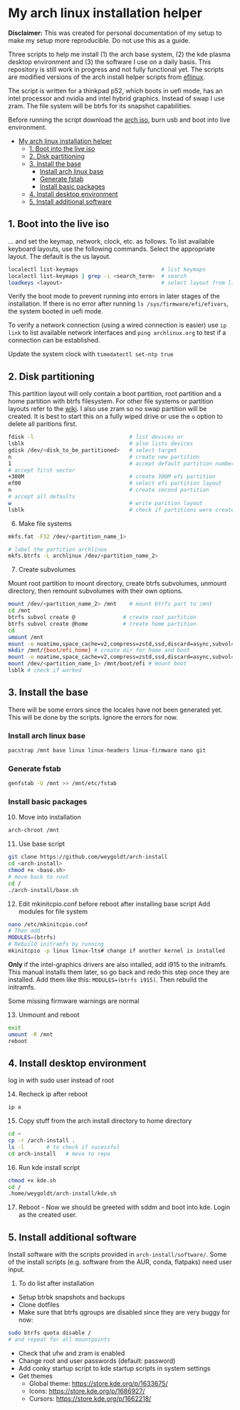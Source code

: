 # My arch linux installation helper
**Disclaimer:** This was created for personal documentation of my setup to make 
my setup more reproducible. Do not use this as a guide.

Three scripts to help me install (1) the arch base system, (2) the kde plasma 
desktop environment and (3) the software I use on a daily basis. 
This repository is still work in progress and not fully functional yet. 
The scripts are modified versions of the arch install 
helper scripts from [eflinux](https://gitlab.com/eflinux).

The script is written for a thinkpad p52, which boots in uefi mode, has an intel 
processor and nvidia and intel hybrid graphics. Instead of swap I use zram. The 
file system will be btrfs for its snapshot capabilities.

Before running the script download the [arch iso](https://archlinux.org/download/), 
burn usb and boot into live environment.

- [My arch linux installation helper](#my-arch-linux-installation-helper)
  - [1. Boot into the live iso](#1-boot-into-the-live-iso)
  - [2. Disk partitioning](#2-disk-partitioning)
  - [3. Install the base](#3-install-the-base)
    - [Install arch linux base](#install-arch-linux-base)
    - [Generate fstab](#generate-fstab)
    - [Install basic packages](#install-basic-packages)
  - [4. Install desktop environment](#4-install-desktop-environment)
  - [5. Install additional software](#5-install-additional-software)

## 1. Boot into the live iso
... and set the keymap, network, clock, etc. as follows.
To list available keyboard layouts, use the following commands. Select the 
appropriate layout. The default is the us layout.
```sh
localectl list-keymaps                          # list keymaps
localectl list-keymaps | grep -i <search_term>  # search 
loadkeys <layout>                               # select layout from list
```
Verify the boot mode to prevent running into errors in later stages of the 
installation. If there is no error after running `ls /sys/firmware/efi/efivars`, 
the system booted in uefi mode.

To verify a network connection (using a wired connection is easier) use 
`ip link` to list available network interfaces and `ping archlinux.org` 
to test if a connection can be established.

Update the system clock with `timedatectl set-ntp true`

## 2. Disk partitioning
This partition layout will only contain a boot partition, root partition and a 
home partition with btrfs filesystem. For other file systems or partition 
layouts refer to the [wiki](https://wiki.archlinux.org/title/Installation_guide). 
I also use zram so no swap partition will be created. It is best to start this 
on a fully wiped drive or use the `o` option to delete all paritions first.

```sh
fdisk -l                              # list devices or
lsblk                                 # also lists devices
gdisk /dev/<disk_to_be_partitioned>   # select target
n                                     # create new partition
1                                     # accept default partition number
# accept first sector
+300M                                 # create 300M efi partition
ef00                                  # select efi partition layout 
n                                     # create second partition
# accept all defaults
w                                     # write parition layout
lsblk                                 # check if partitions were created
```

6. Make file systems
```sh
mkfs.fat -F32 /dev/<partition_name_1>

# label the partition archlinux
mkfs.btrfs -L archlinux /dev/<partition_name_2>
```

7. Create subvolumes

Mount root partition to mount directory, create btrfs subvolumes, unmount 
directory, then remount subvolumes with their own options.
```sh
mount /dev/<partition_name_2> /mnt    # mount btrfs part to /mnt
cd /mnt
btrfs subvol create @               # create root partition
btrfs subvol create @home           # create home partition
cd
umount /mnt
mount -o noatime,space_cache=v2,compress=zstd,ssd,discard=async,subvol=@ /dev/<partition_name_2> /mnt # mount root
mkdir /mnt/{boot/efi,home} # create dir for home and boot
mount -o noatime,space_cache=v2,compress=zstd,ssd,discard=async,subvol=@home /dev/<partition_name_2> /mnt/home # mount home
mount /dev/<partition_name_1> /mnt/boot/efi # mount boot
lsblk # check if worked
```
## 3. Install the base

There will be some errors since the locales have not been generated yet. 
This will be done by the scripts. Ignore the errors for now.

### Install arch linux base
```sh
pacstrap /mnt base linux linux-headers linux-firmware nano git
```

### Generate fstab
```sh 
genfstab -U /mnt >> /mnt/etc/fstab
```
### Install basic packages
10. Move into installation
```sh
arch-chroot /mnt
```
11.  Use base script
```sh 
git clone https://github.com/weygoldt/arch-install
cd <arch-install>
chmod +x <base.sh>
# move back to root
cd /
./arch-install/base.sh
```

12. Edit mkinitcpio.conf before reboot after installing base script
Add modules for file system
```sh
nano /etc/mkinitcpio.conf
# Then add
MODULES=(btrfs)
# Rebuild initramfs by running
mkinitcpio -p linux linux-lts# change if another kernel is installed
```
**Only** if the intel-graphics drivers are also intalled, add i915 to the
initramfs. This manual installs them later, so go back and redo this step once 
they are installed. Add them like this: `MODULES=(btrfs i915)`. Then rebuild the
initramfs.

Some missing firmware warnings are normal

13. Unmount and reboot
```sh
exit
umount -R /mnt
reboot
```

## 4. Install desktop environment
log in with sudo user instead of root

14. Recheck ip after reboot
```sh
ip a
```
15. Copy stuff from the arch install directory to home directory
```sh
cd ~
cp -r /arch-install .
ls -l       # to check if sucessful
cd arch-install   # move to repo
```
16. Run kde install script 
```sh
chmod +x kde.sh
cd /
.home/weygoldt/arch-install/kde.sh
```

17. Reboot - 
Now we should be greeted with sddm and boot into kde. Login as the created user.


## 5. Install additional software
Install software with the scripts provided in `arch-install/software/`. 
Some of the install scripts (e.g. software from the AUR, conda, flatpaks) need
user input.

1.  To do list after installation
- Setup btrbk snapshots and backups
- Clone dotfiles
- Make sure that btrfs qgroups are disabled since they are very buggy for now:
```sh
sudo btrfs quota disable /
# and repeat for all mountpoints
```
- Check that ufw and zram is enabled
- Change root and user passwords (default: password)
- Add conky startup script to kde startup scripts in system settings
- Get themes
  - Global theme: https://store.kde.org/p/1633675/
  - Icons: https://store.kde.org/p/1686927/
  - Cursors: https://store.kde.org/p/1662218/